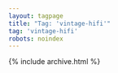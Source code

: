 ```yaml
---
layout: tagpage
title: "Tag: 'vintage-hifi'"
tag: 'vintage-hifi'
robots: noindex
---
```


{% include archive.html %}
